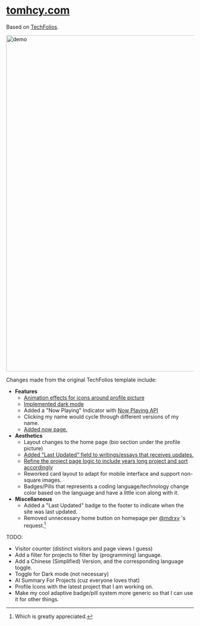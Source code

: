 # [tomhcy.com](https://tomhcy.com)

Based on [TechFolios](https://techfolios.github.io).

[<img width="1300" height="902" alt="demo" src="https://github.com/user-attachments/assets/0a8b22fa-6cd8-4217-9ef6-386aaa29e88f" />](https://tomhcy.com)


Changes made from the original TechFolios template include:

- **Features**
    - [Animation effects for icons around profile picture](https://tomhcy.com/essays/for-this-site.html#profile-picture-animation)
    - [Implemented dark mode](https://tomhcy.com/essays/for-this-site.html#dark-mode)
    - Added a "Now Playing" Indicator with [Now Playing API](https://github.com/tom21100227/now-playing-api)
    - Clicking my name would cycle through different versions of my name.
    - [Added now page.](https://tomhcy.com/now/)
- **Aesthetics**
    - Layout changes to the home page (bio section under the profile picture)
    - [Added "Last Updated" field to writings/essays that receives updates.](https://tomhcy.com/essays/for-this-site.html#last-updated-for-writings)
    - [Refine the project page logic to include years long project and sort accordingly](https://tomhcy.com/essays/for-this-site.html#project-page-logic)
    - Reworked card layout to adapt for mobile interface and support non-square images.
    - Badges/Pills that represents a coding language/technology change color based on the language and have a little icon along with it. 
- **Miscellaneous**
    - Added a "Last Updated" badge to the footer to indicate when the site was last updated.
    - Removed unnecessary home button on homepage per [@mdrxy](https://github.com/mdrxy) 's request.[^1]

TODO:

- Visitor counter (distinct visitors and page views I guess)
- Add a filter for projects to filter by (programming) language.
- Add a Chinese (Simplified) Version, and the corresponding language toggle.
- Toggle for Dark mode (not necessary)
- AI Summary For Projects (cuz everyone loves that)
- Profile Icons with the latest project that I am working on. 
- Make my cool adaptive badge/pill system more generic so that I can use it for other things.


[^1]: Which is greatly appreciated.

